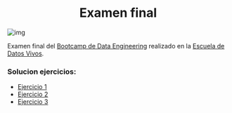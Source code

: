 <h1 align="center">Examen final</h1>

![img](https://cdn.prod.website-files.com/61d5f00789a4ab4d52adcd5f/61f40048bdb455e078ad6cf8_Logotype.svg)

Examen final del [Bootcamp de Data Engineering](https://www.escueladedatosvivos.ai/cursos/data-engineering-creando-el-pipeline-de-datos) realizado en la [Escuela de Datos Vivos](https://www.escueladedatosvivos.ai).

### Solucion ejercicios:
- [Ejercicio 1](https://github.com/EmanuelRodriguezBedeman/Data-Engineering-EDVAI/blob/main/Examen%20Final/Ejercicio%201/readme.md)
- [Ejercicio 2](https://github.com/EmanuelRodriguezBedeman/Data-Engineering-EDVAI/blob/main/Examen%20Final/Ejercicio%202/readme.md)
- [Ejercicio 3](https://github.com/EmanuelRodriguezBedeman/Data-Engineering-EDVAI/blob/main/Examen%20Final/Ejercicio%203/readme.md)
